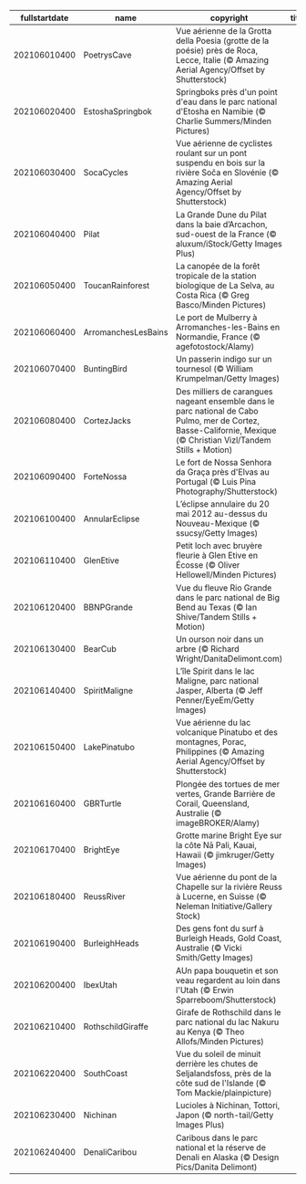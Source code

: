 |fullstartdate|name|copyright|title|image|
|--|--|--|--|--|
202106010400|PoetrysCave|Vue aérienne de la Grotta della Poesia (grotte de la poésie) près de Roca, Lecce, Italie (© Amazing Aerial Agency/Offset by Shutterstock)||![](/fr-CA/2021/06/202106010400PoetrysCave.jpg)|
202106020400|EstoshaSpringbok|Springboks près d'un point d'eau dans le parc national d'Etosha en Namibie (© Charlie Summers/Minden Pictures)||![](/fr-CA/2021/06/202106020400EstoshaSpringbok.jpg)|
202106030400|SocaCycles|Vue aérienne de cyclistes roulant sur un pont suspendu en bois sur la rivière Soča en Slovénie (© Amazing Aerial Agency/Offset by Shutterstock)||![](/fr-CA/2021/06/202106030400SocaCycles.jpg)|
202106040400|Pilat|La Grande Dune du Pilat dans la baie d’Arcachon, sud-ouest de la France (© aluxum/iStock/Getty Images Plus)||![](/fr-CA/2021/06/202106040400Pilat.jpg)|
202106050400|ToucanRainforest|La canopée de la forêt tropicale de la station biologique de La Selva, au Costa Rica (© Greg Basco/Minden Pictures)||![](/fr-CA/2021/06/202106050400ToucanRainforest.jpg)|
202106060400|ArromanchesLesBains|Le port de Mulberry à Arromanches-les-Bains en Normandie, France (© agefotostock/Alamy)||![](/fr-CA/2021/06/202106060400ArromanchesLesBains.jpg)|
202106070400|BuntingBird|Un passerin indigo sur un tournesol (© William Krumpelman/Getty Images)||![](/fr-CA/2021/06/202106070400BuntingBird.jpg)|
202106080400|CortezJacks|Des milliers de carangues nageant ensemble dans le parc national de Cabo Pulmo, mer de Cortez, Basse-Californie, Mexique (© Christian Vizl/Tandem Stills + Motion)||![](/fr-CA/2021/06/202106080400CortezJacks.jpg)|
202106090400|ForteNossa|Le fort de Nossa Senhora da Graça près d'Elvas au Portugal  (© Luis Pina Photography/Shutterstock)||![](/fr-CA/2021/06/202106090400ForteNossa.jpg)|
202106100400|AnnularEclipse|L’éclipse annulaire du 20 mai 2012 au-dessus du Nouveau-Mexique (© ssucsy/Getty Images)||![](/fr-CA/2021/06/202106100400AnnularEclipse.jpg)|
202106110400|GlenEtive|Petit loch avec bruyère fleurie à Glen Etive en Écosse (© Oliver Hellowell/Minden Pictures)||![](/fr-CA/2021/06/202106110400GlenEtive.jpg)|
202106120400|BBNPGrande|Vue du fleuve Rio Grande dans le parc national de Big Bend au Texas (© Ian Shive/Tandem Stills + Motion)||![](/fr-CA/2021/06/202106120400BBNPGrande.jpg)|
202106130400|BearCub|Un ourson noir dans un arbre (© Richard Wright/DanitaDelimont.com)||![](/fr-CA/2021/06/202106130400BearCub.jpg)|
202106140400|SpiritMaligne|L’île Spirit dans le lac Maligne, parc national Jasper, Alberta (© Jeff Penner/EyeEm/Getty Images)||![](/fr-CA/2021/06/202106140400SpiritMaligne.jpg)|
202106150400|LakePinatubo|Vue aérienne du lac volcanique Pinatubo et des montagnes, Porac, Philippines (© Amazing Aerial Agency/Offset by Shutterstock)||![](/fr-CA/2021/06/202106150400LakePinatubo.jpg)|
202106160400|GBRTurtle|Plongée des tortues de mer vertes, Grande Barrière de Corail, Queensland, Australie (© imageBROKER/Alamy)||![](/fr-CA/2021/06/202106160400GBRTurtle.jpg)|
202106170400|BrightEye|Grotte marine Bright Eye sur la côte Nā Pali, Kauai, Hawaii (© jimkruger/Getty Images)||![](/fr-CA/2021/06/202106170400BrightEye.jpg)|
202106180400|ReussRiver|Vue aérienne du pont de la Chapelle sur la rivière Reuss à Lucerne, en Suisse (© Neleman Initiative/Gallery Stock)||![](/fr-CA/2021/06/202106180400ReussRiver.jpg)|
202106190400|BurleighHeads|Des gens font du surf à Burleigh Heads, Gold Coast, Australie (© Vicki Smith/Getty Images)||![](/fr-CA/2021/06/202106190400BurleighHeads.jpg)|
202106200400|IbexUtah|AUn papa bouquetin et son veau regardent au loin dans l'Utah (© Erwin Sparreboom/Shutterstock)||![](/fr-CA/2021/06/202106200400IbexUtah.jpg)|
202106210400|RothschildGiraffe|Girafe de Rothschild dans le parc national du lac Nakuru au Kenya (© Theo Allofs/Minden Pictures)||![](/fr-CA/2021/06/202106210400RothschildGiraffe.jpg)|
202106220400|SouthCoast|Vue du soleil de minuit derrière les chutes de Seljalandsfoss, près de la côte sud de l'Islande (© Tom Mackie/plainpicture)||![](/fr-CA/2021/06/202106220400SouthCoast.jpg)|
202106230400|Nichinan|Lucioles à Nichinan, Tottori, Japon (© north-tail/Getty Images Plus)||![](/fr-CA/2021/06/202106230400Nichinan.jpg)|
202106240400|DenaliCaribou|Caribous dans le parc national et la réserve de Denali en Alaska (© Design Pics/Danita Delimont)||![](/fr-CA/2021/06/202106240400DenaliCaribou.jpg)|
